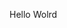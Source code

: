 Hello Wolrd










































































































































































































































































































































































































































































































































































































































































































































































































































































































































































































































































































































































































































































































































































































































































































































































































































































































































































































































































































































































































































































































































































































































































































































































































































































































































































































































































































































































































































































































































































































































































































































































































































































































































